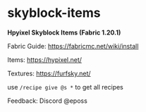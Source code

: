 # skyblock-items
__Hpyixel Skyblock Items (Fabric 1.20.1)__

Fabric Guide: https://fabricmc.net/wiki/install

Items: https://hypixel.net/

Textures: https://furfsky.net/

use `/recipe give @s *` to get all recipes

Feedback: Discord @eposs
